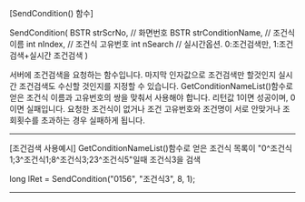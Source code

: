 
[SendCondition() 함수]

SendCondition(
BSTR strScrNo,    // 화면번호
BSTR strConditionName,  // 조건식 이름
int nIndex,     // 조건식 고유번호
int nSearch   // 실시간옵션. 0:조건검색만, 1:조건검색+실시간 조건검색
)

서버에 조건검색을 요청하는 함수입니다.
마지막 인자값으로 조건검색만 할것인지 실시간 조건검색도 수신할 것인지를 지정할 수 있습니다.
GetConditionNameList()함수로 얻은 조건식 이름과 고유번호의 쌍을 맞춰서 사용해야 합니다.
리턴값 1이면 성공이며, 0이면 실패입니다.
요청한 조건식이 없거나 조건 고유번호와 조건명이 서로 안맞거나 조회횟수를 초과하는 경우 실패하게 됩니다.

------------------------------------------------------------------------------------------------------------------------------------

[조건검색 사용예시]
GetConditionNameList()함수로 얻은 조건식 목록이 "0^조건식1;3^조건식1;8^조건식3;23^조건식5"일때 조건식3을 검색

long lRet = SendCondition("0156", "조건식3", 8, 1);

------------------------------------------------------------------------------------------------------------------------------------
